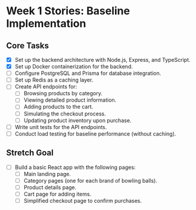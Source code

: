 # Week 1 Stories: Baseline Implementation

## Core Tasks
- [X] Set up the backend architecture with Node.js, Express, and TypeScript.
- [X] Set up Docker containerization for the backend.
- [ ] Configure PostgreSQL and Prisma for database integration.
- [ ] Set up Redis as a caching layer.
- [ ] Create API endpoints for:
  - [ ] Browsing products by category.
  - [ ] Viewing detailed product information.
  - [ ] Adding products to the cart.
  - [ ] Simulating the checkout process.
  - [ ] Updating product inventory upon purchase.
- [ ] Write unit tests for the API endpoints.
- [ ] Conduct load testing for baseline performance (without caching).

## Stretch Goal
- [ ] Build a basic React app with the following pages:
  - [ ] Main landing page.
  - [ ] Category pages (one for each brand of bowling balls).
  - [ ] Product details page.
  - [ ] Cart page for adding items.
  - [ ] Simplified checkout page to confirm purchases.
